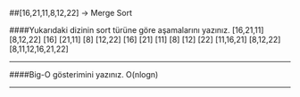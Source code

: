 ##[16,21,11,8,12,22] -> Merge Sort

####Yukarıdaki dizinin sort türüne göre aşamalarını yazınız.
[16,21,11] [8,12,22]
[16] [21,11] [8] [12,22]
[16] [21] [11] [8] [12] [22]
[11,16,21] [8,12,22]
[8,11,12,16,21,22]
***
####Big-O gösterimini yazınız.
O(nlogn)
***